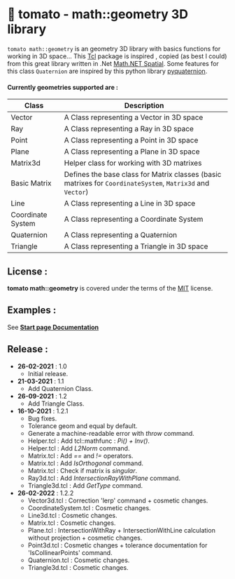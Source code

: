 :tomato: tomato - math::geometry 3D library
================
`tomato math::geometry` is an geometry 3D library with basics functions for working in 3D space...
This [Tcl](https://www.tcl.tk) package is inspired , copied (as best I could) from this great library written in .Net [Math.NET Spatial](https://spatial.mathdotnet.com/#Math-NET-Spatial). Some features for this class `Quaternion` are inspired by this python library [pyquaternion](http://kieranwynn.github.io/pyquaternion/).

#### Currently geometries supported are :
| Class | Description |
| ------ | ------ |
| Vector | A Class representing a Vector in 3D space |
| Ray | A Class representing a Ray in 3D space |
| Point | A Class representing a Point in 3D space  |
| Plane | A Class representing a Plane in 3D space |
| Matrix3d | Helper class for working with 3D matrixes |
| Basic Matrix | Defines the base class for Matrix classes (basic matrixes for `CoordinateSystem`, `Matrix3d` and `Vector`)|
| Line | A Class representing a Line in 3D space|
| Coordinate System | A Class representing a Coordinate System |
| Quaternion | A Class representing a Quaternion |
| Triangle | A Class representing a Triangle in 3D space |

License :
-------------------------
**tomato math::geometry** is covered under the terms of the [MIT](LICENSE) license.

Examples :
-------------------------
See **[Start page Documentation](/documentation/tomato.html)**

Release :
-------------------------
*  **26-02-2021** : 1.0
    - Initial release.
*  **21-03-2021** : 1.1
    - Add Quaternion Class.
*  **26-09-2021** : 1.2
    -  Add Triangle Class.
*  **16-10-2021** : 1.2.1
    - Bug fixes.
    - Tolerance geom and equal by default.
    - Generate a machine-readable error with *throw* command.
    - Helper.tcl : Add tcl::mathfunc : *Pi() + Inv()*.
    - Helper.tcl : Add *L2Norm* command.
    - Matrix.tcl : Add *==* and *!=* operators.
    - Matrix.tcl : Add *IsOrthogonal* command.
    - Matrix.tcl : Check if matrix is *singular*.
    - Ray3d.tcl  : Add *IntersectionRayWithPlane* command.
    - Triangle3d.tcl : Add *GetType* command.
*  **26-02-2022** : 1.2.2
    - Vector3d.tcl : Correction 'lerp' command + cosmetic changes.
    - CoordinateSystem.tcl : Cosmetic changes.
    - Line3d.tcl : Cosmetic changes.
    - Matrix.tcl : Cosmetic changes.
    - Plane.tcl  : IntersectionWithRay + IntersectionWithLine calculation without projection
                + cosmetic changes.
    - Point3d.tcl : Cosmetic changes + tolerance documentation for 'IsCollinearPoints' command.
    - Quaternion.tcl : Cosmetic changes.
    - Triangle3d.tcl : Cosmetic changes.